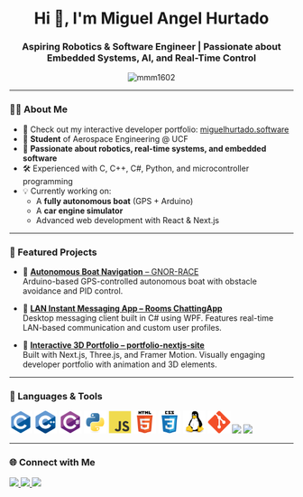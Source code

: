 <h1 align="center">Hi 👋, I'm Miguel Angel Hurtado</h1>
<h3 align="center">Aspiring Robotics & Software Engineer | Passionate about Embedded Systems, AI, and Real-Time Control</h3>

<p align="center">
  <img src="https://komarev.com/ghpvc/?username=mmm1602&label=Profile%20views&color=0e75b6&style=flat" alt="mmm1602" />
</p>

---

### 👨‍💻 About Me

- 🎯 Check out my interactive developer portfolio: [miguelhurtado.software](https://miguelhurtado.software)
- 🧠 **Student** of Aerospace Engineering @ UCF  
- 🤖 **Passionate about robotics, real-time systems, and embedded software**  
- 🛠️ Experienced with C, C++, C#, Python, and microcontroller programming  
- 💡 Currently working on:
  - A **fully autonomous boat** (GPS + Arduino)
  - A **car engine simulator**
  - Advanced web development with React & Next.js  

---

### 🚀 Featured Projects

- 🔹 [**Autonomous Boat Navigation** – GNOR-RACE](https://github.com/mmm1602/GNOR-RACE)  
  Arduino-based GPS-controlled autonomous boat with obstacle avoidance and PID control.

- 🔹 [**LAN Instant Messaging App – Rooms ChattingApp**](https://github.com/mmm1602/Rooms-ChattingApp)  
  Desktop messaging client built in C# using WPF. Features real-time LAN-based communication and custom user profiles.

- 🔹 [**Interactive 3D Portfolio – portfolio-nextjs-site**](https://github.com/mmm1602/portfolio-nextjs-site)  
  Built with Next.js, Three.js, and Framer Motion. Visually engaging developer portfolio with animation and 3D elements.
---

### 🧰 Languages & Tools

<p align="left">
  <img src="https://raw.githubusercontent.com/devicons/devicon/master/icons/c/c-original.svg" width="40" /> 
  <img src="https://raw.githubusercontent.com/devicons/devicon/master/icons/cplusplus/cplusplus-original.svg" width="40" /> 
  <img src="https://raw.githubusercontent.com/devicons/devicon/master/icons/csharp/csharp-original.svg" width="40" />
  <img src="https://raw.githubusercontent.com/devicons/devicon/master/icons/python/python-original.svg" width="40" />
  <img src="https://raw.githubusercontent.com/devicons/devicon/master/icons/javascript/javascript-original.svg" width="40" />
  <img src="https://raw.githubusercontent.com/devicons/devicon/master/icons/html5/html5-original-wordmark.svg" width="40" />
  <img src="https://raw.githubusercontent.com/devicons/devicon/master/icons/css3/css3-original-wordmark.svg" width="40" />
  <img src="https://raw.githubusercontent.com/devicons/devicon/master/icons/linux/linux-original.svg" width="40" />
  <img src="https://raw.githubusercontent.com/devicons/devicon/master/icons/git/git-original.svg" width="40" />
  <img src="https://www.vectorlogo.zone/logos/arduino/arduino-icon.svg" width="40" />
  <img src="https://www.vectorlogo.zone/logos/unity3d/unity3d-icon.svg" width="40" />
</p>

---

### 🌐 Connect with Me

<p align="left">
  <a href="https://www.linkedin.com/in/miguel-angel-hurtado-gomez-0a851a265/" target="_blank">
    <img src="https://img.shields.io/badge/LinkedIn-blue?style=for-the-badge&logo=linkedin" />
  </a>
  <a href="https://stackoverflow.com/users/17197378" target="_blank">
    <img src="https://img.shields.io/badge/StackOverflow-FE7A16?style=for-the-badge&logo=stackoverflow&logoColor=white" />
  </a>
  <a href="mailto:migue.ahg16@gmail.com">
    <img src="https://img.shields.io/badge/Gmail-D14836?style=for-the-badge&logo=gmail&logoColor=white" />
  </a>
</p>
